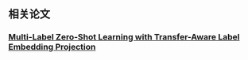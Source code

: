 ## 相关论文
### [Multi-Label Zero-Shot Learning with Transfer-Aware Label Embedding Projection](https://arxiv.org/pdf/1808.02474)
